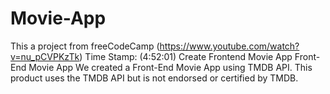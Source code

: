 # Movie-App
This a project from freeCodeCamp (https://www.youtube.com/watch?v=nu_pCVPKzTk) Time Stamp: (4:52:01) Create Frontend Movie App  Front-End Movie App We created a Front-End Movie App using TMDB API.   This product uses the TMDB API but is not endorsed or certified by TMDB.
